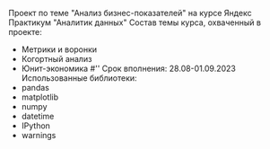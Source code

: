 Проект по теме "Анализ бизнес-показателей" на курсе Яндекс Практикум "Аналитик данных"
Состав темы курса, охваченный в проекте: 
- Метрики и воронки
- Когортный анализ
- Юнит-экономика
#''
Срок вполнения: 28.08-01.09.2023
Использованные библиотеки:
- pandas
- matplotlib
- numpy
- datetime
- IPython
- warnings
